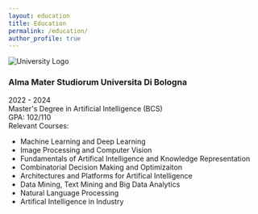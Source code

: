 ```yaml
---
layout: education
title: Education
permalink: /education/
author_profile: true
---
```


<div class="education-section">
        <div class="education-item">
            <img src="unibo logo.png" alt="University Logo">
            <div class="education-details">
                <div class="education-header">
                    <h3>Alma Mater Studiorum Universita Di Bologna</h3>
                    <span>2022 - 2024</span>
                </div>
                <div class="degree">Master's Degree in Artificial Intelligence (BCS)</div>
                <div class="gpa">GPA: 102/110</div>
                <div class="relevant-courses">
                    <span>Relevant Courses:</span>
                    <ul>
                        <li>Machine Learning and Deep Learning</li>
                        <li>Image Processing and Computer Vision</li>
                        <li>Fundamentals of Artifical Intelligence and Knowledge Representation</li>
                        <li>Combinatorial Decision Making and Optimizaiton</li>
                        <li>Architectures and Platforms for Artifical Intelligence</li>
                        <li>Data Mining, Text Mining and Big Data Analytics</li>
                        <li>Natural Language Processing</li>
                        <li>Artifical Intelligence in Industry</li>
                    </ul>
                </div>
            </div>
        </div>
    </div>
